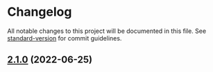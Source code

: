 # Changelog

All notable changes to this project will be documented in this file. See [standard-version](https://github.com/conventional-changelog/standard-version) for commit guidelines.

## [2.1.0](https://github.com/DulliAG/logger.js/compare/v2.0.0...v2.1.0) (2022-06-25)
